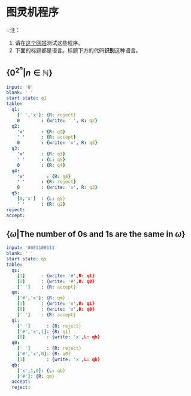 # 图灵机程序

:bulb:注：

1. 请在<a href=https://turingmachine.io/ target="_blank">这个网站</a>测试这些程序。
2. 下面的标题都是语言。标题下方的代码**识别**这种语言。


## $\{0^{2^n}|n \in \mathbb N\}$

```yaml
input: '0'
blank: ' '
start state: q1
table:
  q1:
    [' ','x']: {R: reject}
    0        : {write: ' ', R: q2}
  q2:
    'x'      : {R: q2}
    ' '      : {R: accept}
    0        : {write: 'x', R: q3}
  q3:
    'x'      : {R: q3}
    ' '      : {L: q5}
    0        : {R: q4}  
  q4:
    'x'        : {R: q4}
    ' '      : {R: reject}
    0        : {write: 'x', R: q3}  
  q5:
    [0,'x']  : {L: q5}
    ' '      : {R: q2}
reject:
accept:
```

## $\{\omega|\text{The number of 0s and 1s are the same in }\omega\}$

```yaml
input: '0001100111'
blank: ' '
start state: qs
table:
  qs:
    [1]      : {write: '#',R: q1}
    [0]      : {write: '#',R: q0}
    [' ']    : {R: accept}    
  qm:
    ['#','x']: {R: qm}
    [1]      : {write: 'x',R: q1}
    [0]      : {write: 'x',R: q0}
    [' ']    : {R: accept}
  q1:
    [' ']      : {R: reject}
    ['#','x',1]: {R: q1}
    [0]        : {write: 'x',L: qb}
  q0:
    [' ']      : {R: reject}
    ['#','x',0]: {R: q0}
    [1]        : {write: 'x',L: qb}
  qb:
    ['x',1,0]: {L: qb}
    ['#']: {R: qm}
  accept:
  reject:
```
